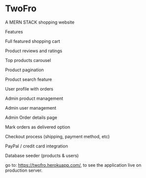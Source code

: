 # TwoFro

A MERN STACK shopping website

Features

Full featured shopping cart

Product reviews and ratings

Top products carousel

Product pagination

Product search feature

User profile with orders

Admin product management

Admin user management

Admin Order details page

Mark orders as delivered option

Checkout process (shipping, payment method, etc)

PayPal / credit card integration

Database seeder (products & users)

go to: https://twofro.herokuapp.com/, to see the application live on production server.
